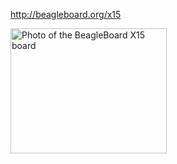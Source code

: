 http://beagleboard.org/x15

<img src="http://beagleboard.org/static/images/BeagleBoard-X15.png"
  alt="Photo of the BeagleBoard X15 board"
  width="250" height="200" border="0"/>
